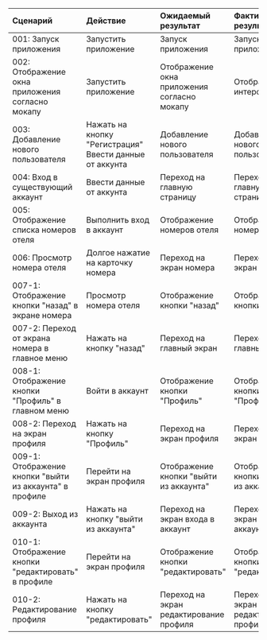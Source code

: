 |Cценарий|Действие|Ожидаемый результат|Фактический результат| Оценка|
|:---|:---|:---|:---|:---|
|001: Запуск приложения | Запустить приложение | Запуск приложения | Запуск приложения | Тест пройден|  
|002: Отображение окна приложения согласно мокапу | Запустить приложение | Отображение окна приложения согласно мокапу | Отображение интерфейса | Тест пройден|
|003: Добавление нового пользователя | Нажать на кнопку "Регистрация" <br /> Ввести данные от аккунта | Добавление нового пользователя | Добавление нового пользователя  | Тест пройден|
|004: Вход в существующий аккаунт | Ввести данные от аккунта | Переход на главную страницу | Переход на главную страницу | Тест пройден|
|005: Отображение списка номеров отеля | Выполнить вход в аккаунт | Отображение номеров отеля | Отображение номеров отеля |Тест пройден|
|006: Просмотр номера отеля | Долгое нажатие на карточку номера | Переход на экран номера | Переход на экран номера |Тест пройден|
|007-1: Отображение кнопки "назад" в экране номера | Просмотр номера отеля | Отображение кнопки "назад" | Отображение кнопки "назад" |Тест пройден|
|007-2: Переход от экрана номера в главное меню | Нажать на кнопку "назад" | Переход на главный экран | Переход на главный экран  |Тест пройден|
|008-1: Отображение кнопки "Профиль" в главном меню | Войти в аккаунт | Отображение кнопки "Профиль" | Отображение кнопки "Профиль" |Тест пройден|
|008-2: Переход на экран профиля | Нажать на кнопку "Профиль" | Переход на экран профиля | Переход на экран профиля |Тест пройден|
|009-1: Отображение кнопки "выйти из аккаунта" в профиле | Перейти на экран профиля | Отображение кнопки "выйти из аккаунта" | Отображение кнопки "выйти из аккаунта" |Тест пройден|
|009-2: Выход из аккаунта | Нажать на кнопку "выйти из аккаунта" | Переход на экран входа в аккаунт | Переход на экран входа в аккаунт |Тест пройден|
|010-1: Отображение кнопки "редактировать" в профиле | Перейти на экран профиля | Отображение кнопки "редактировать" | Отображение кнопки "редактировать" |Тест пройден|
|010-2: Редактирование профиля | Нажать на кнопку "редактировать" | Переход на экран редактирование профиля | Переход на экран редактирование профиля|Тест пройден|
